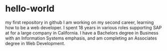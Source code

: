 # hello-world
my first repository in github
I am working on my second career, learning how to be a web developer.  I spent 18 years in various roles supporting SAP at for a large company in California.  I have a Bachelors degree in Business with an Information Systems emphasis, and am completing an Associates degree in Web Development.
